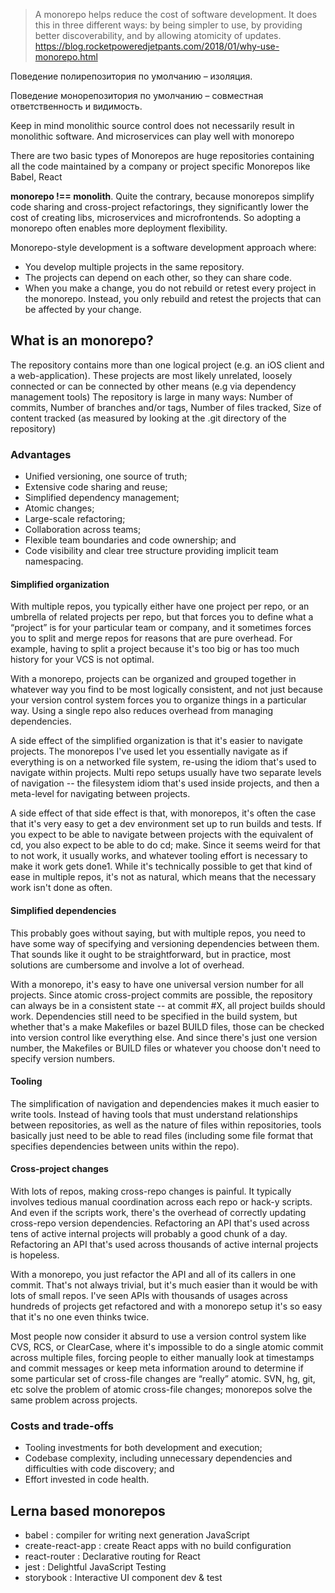 > A monorepo helps reduce the cost of software development. It does this in three different ways: by being simpler to use, by providing better discoverability, and by allowing atomicity of updates. https://blog.rocketpoweredjetpants.com/2018/01/why-use-monorepo.html

Поведение полирепозитория по умолчанию – изоляция.

Поведение монорепозитория по умолчанию – совместная ответственность и видимость.

Keep in mind monolithic source control does not necessarily result in monolithic software. And microservices can play well with monorepo

There are two basic types of Monorepos are huge repositories containing all the code maintained by a company or project specific Monorepos like Babel, React

__monorepo !== monolith__. Quite the contrary, because monorepos simplify code sharing and cross-project refactorings, they significantly lower the cost of creating libs, microservices and microfrontends. So adopting a monorepo often enables more deployment flexibility.

Monorepo-style development is a software development approach where:
- You develop multiple projects in the same repository.
- The projects can depend on each other, so they can share code.
- When you make a change, you do not rebuild or retest every project in the monorepo. Instead, you only rebuild and retest the projects that can be affected by your change.

## What is an monorepo?
The repository contains more than one logical project (e.g. an iOS client and a web-application). These projects are most likely unrelated, loosely connected or can be connected by other means (e.g via dependency management tools)
The repository is large in many ways: Number of commits, Number of branches and/or tags, Number of files tracked, Size of content tracked (as measured by looking at the .git directory of the repository)
### Advantages
- Unified versioning, one source of truth;
- Extensive code sharing and reuse;
- Simplified dependency management;
- Atomic changes;
- Large-scale refactoring;
- Collaboration across teams;
- Flexible team boundaries and code ownership; and
- Code visibility and clear tree structure providing implicit team namespacing.

#### Simplified organization
With multiple repos, you typically either have one project per repo, or an umbrella of related projects per repo, but that forces you to define what a “project” is for your particular team or company, and it sometimes forces you to split and merge repos for reasons that are pure overhead. For example, having to split a project because it's too big or has too much history for your VCS is not optimal.

With a monorepo, projects can be organized and grouped together in whatever way you find to be most logically consistent, and not just because your version control system forces you to organize things in a particular way. Using a single repo also reduces overhead from managing dependencies.

A side effect of the simplified organization is that it's easier to navigate projects. The monorepos I've used let you essentially navigate as if everything is on a networked file system, re-using the idiom that's used to navigate within projects. Multi repo setups usually have two separate levels of navigation -- the filesystem idiom that's used inside projects, and then a meta-level for navigating between projects.

A side effect of that side effect is that, with monorepos, it's often the case that it's very easy to get a dev environment set up to run builds and tests. If you expect to be able to navigate between projects with the equivalent of cd, you also expect to be able to do cd; make. Since it seems weird for that to not work, it usually works, and whatever tooling effort is necessary to make it work gets done1. While it's technically possible to get that kind of ease in multiple repos, it's not as natural, which means that the necessary work isn't done as often.

#### Simplified dependencies
This probably goes without saying, but with multiple repos, you need to have some way of specifying and versioning dependencies between them. That sounds like it ought to be straightforward, but in practice, most solutions are cumbersome and involve a lot of overhead.

With a monorepo, it's easy to have one universal version number for all projects. Since atomic cross-project commits are possible, the repository can always be in a consistent state -- at commit #X, all project builds should work. Dependencies still need to be specified in the build system, but whether that's a make Makefiles or bazel BUILD files, those can be checked into version control like everything else. And since there's just one version number, the Makefiles or BUILD files or whatever you choose don't need to specify version numbers.

#### Tooling
The simplification of navigation and dependencies makes it much easier to write tools. Instead of having tools that must understand relationships between repositories, as well as the nature of files within repositories, tools basically just need to be able to read files (including some file format that specifies dependencies between units within the repo).

#### Cross-project changes
With lots of repos, making cross-repo changes is painful. It typically involves tedious manual coordination across each repo or hack-y scripts. And even if the scripts work, there's the overhead of correctly updating cross-repo version dependencies. Refactoring an API that's used across tens of active internal projects will probably a good chunk of a day. Refactoring an API that's used across thousands of active internal projects is hopeless.

With a monorepo, you just refactor the API and all of its callers in one commit. That's not always trivial, but it's much easier than it would be with lots of small repos. I've seen APIs with thousands of usages across hundreds of projects get refactored and with a monorepo setup it's so easy that it's no one even thinks twice.

Most people now consider it absurd to use a version control system like CVS, RCS, or ClearCase, where it's impossible to do a single atomic commit across multiple files, forcing people to either manually look at timestamps and commit messages or keep meta information around to determine if some particular set of cross-file changes are “really” atomic. SVN, hg, git, etc solve the problem of atomic cross-file changes; monorepos solve the same problem across projects.

### Costs and trade-offs
- Tooling investments for both development and execution;
- Codebase complexity, including unnecessary dependencies and difficulties with code discovery; and
- Effort invested in code health.

## Lerna based monorepos
- babel : compiler for writing next generation JavaScript
- create-react-app : create React apps with no build configuration
- react-router : Declarative routing for React
- jest : Delightful JavaScript Testing
- storybook : Interactive UI component dev & test
